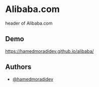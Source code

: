 # Alibaba.com

header of Alibaba.com


## Demo

https://hamedmoradidev.github.io/alibaba/

## Authors

- [@hamedmoradidev](https://github.com/hamedmoradidev)
